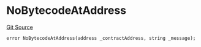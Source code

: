 # NoBytecodeAtAddress
[Git Source](https://github.com/thrackle-io/rules-protocol/blob/ca661487b49e5b916c4fa8811d6bdafbe530a6c8/src/economic/ruleStorage/RuleStorageDiamondLib.sol)


```solidity
error NoBytecodeAtAddress(address _contractAddress, string _message);
```

